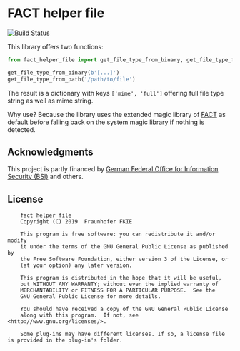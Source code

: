 # FACT helper file

[![Build Status](https://travis-ci.com/fkie-cad/fact_helper_file.svg?branch=master)](https://travis-ci.com/fkie-cad/fact_helper_file)

This library offers two functions:

```python
from fact_helper_file import get_file_type_from_binary, get_file_type_from_path

get_file_type_from_binary(b'[...]')
get_file_type_from_path('/path/to/file')
```

The result is a dictionary with keys `['mime', 'full']` offering full file type string as well as mime string.

Why use? Because the library uses the extended magic library of [FACT](https://github.com/fkie-cad/FACT_core) as default before falling back on the system magic library if nothing is detected.


## Acknowledgments
This project is partly financed by [German Federal Office for Information Security (BSI)](https://www.bsi.bund.de) and others.

## License
```
    fact helper file 
    Copyright (C) 2019  Fraunhofer FKIE

    This program is free software: you can redistribute it and/or modify
    it under the terms of the GNU General Public License as published by
    the Free Software Foundation, either version 3 of the License, or
    (at your option) any later version.

    This program is distributed in the hope that it will be useful,
    but WITHOUT ANY WARRANTY; without even the implied warranty of
    MERCHANTABILITY or FITNESS FOR A PARTICULAR PURPOSE.  See the
    GNU General Public License for more details.

    You should have received a copy of the GNU General Public License
    along with this program.  If not, see <http://www.gnu.org/licenses/>.

    Some plug-ins may have different licenses. If so, a license file is provided in the plug-in's folder.
```
